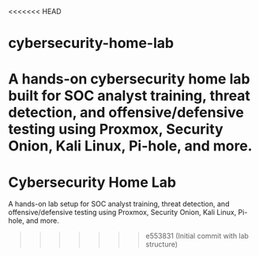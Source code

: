 <<<<<<< HEAD
# cybersecurity-home-lab
A hands-on cybersecurity home lab built for SOC analyst training, threat detection, and offensive/defensive testing using Proxmox, Security Onion, Kali Linux, Pi-hole, and more.
=======
# Cybersecurity Home Lab

A hands-on lab setup for SOC analyst training, threat detection, and offensive/defensive testing using Proxmox, Security Onion, Kali Linux, Pi-hole, and more.
>>>>>>> e553831 (Initial commit with lab structure)
